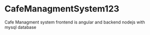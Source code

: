 # CafeManagmentSystem123
Cafe Managment system frontend is angular and backend nodejs with mysql database
